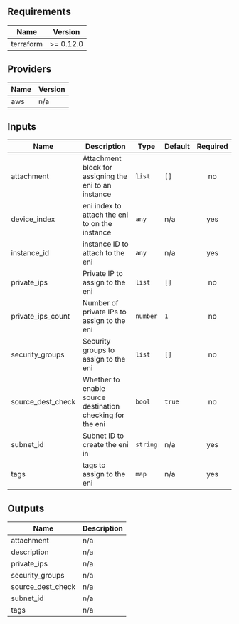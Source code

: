 ## Requirements

| Name | Version |
|------|---------|
| terraform | >= 0.12.0 |

## Providers

| Name | Version |
|------|---------|
| aws | n/a |

## Inputs

| Name | Description | Type | Default | Required |
|------|-------------|------|---------|:--------:|
| attachment | Attachment block for assigning the eni to an instance | `list` | `[]` | no |
| device\_index | eni index to attach the eni to on the instance | `any` | n/a | yes |
| instance\_id | instance ID to attach to the eni | `any` | n/a | yes |
| private\_ips | Private IP to assign to the eni | `list` | `[]` | no |
| private\_ips\_count | Number of private IPs to assign to the eni | `number` | `1` | no |
| security\_groups | Security groups to assign to the eni | `list` | `[]` | no |
| source\_dest\_check | Whether to enable source destination checking for the eni | `bool` | `true` | no |
| subnet\_id | Subnet ID to create the eni in | `string` | n/a | yes |
| tags | tags to assign to the eni | `map` | n/a | yes |

## Outputs

| Name | Description |
|------|-------------|
| attachment | n/a |
| description | n/a |
| private\_ips | n/a |
| security\_groups | n/a |
| source\_dest\_check | n/a |
| subnet\_id | n/a |
| tags | n/a |
